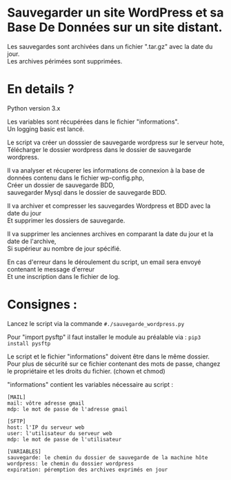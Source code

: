 Sauvegarder un site WordPress et sa Base De Données sur un site distant.  
==

Les sauvegardes sont archivées dans un fichier ".tar.gz" avec la date du jour.  
Les archives périmées sont supprimées.  

En details ?   
==

Python version 3.x   

Les variables sont récupérées dans le fichier "informations".   
Un logging basic est lancé.   

Le script va créer un dosssier de sauvegarde wordpress sur le serveur hote,   
Télécharger le dossier wordpress dans le dossier de sauvegarde wordpress.      

Il va analyser et récuperer les informations de connexion à la base de données contenu dans le fichier wp-config.php,   
Créer un dossier de sauvegarde BDD,   
sauvegarder Mysql dans le dossier de sauvegarde BDD.   

Il va archiver et compresser les sauvegardes Wordpress et BDD avec la date du jour   
Et supprimer les dossiers de sauvegarde.   

Il va supprimer les anciennes archives en comparant la date du jour et la date de l'archive,   
Si supérieur au nombre de jour spécifié.   

En cas d'erreur dans le déroulement du script, un email sera envoyé contenant le message d'erreur   
Et une inscription dans le fichier de log.


Consignes :
==

Lancez le script via la commande ```#./sauvegarde_wordpress.py```   

Pour "import pysftp" il faut installer le module au préalable via : ```pip3 install pysftp```  

Le script et le fichier "informations" doivent être dans le même dossier.  
Pour plus de sécurité sur ce fichier contenant des mots de passe, changez le propriétaire et les droits du fichier. (chown et chmod)   

"informations" contient les variables nécessaire au script :  

```
[MAIL]
mail: vôtre adresse gmail
mdp: le mot de passe de l'adresse gmail

[SFTP]
host: l'IP du serveur web
user: l'utilisateur du serveur web
mdp: le mot de passe de l'utilisateur

[VARIABLES]
sauvegarde: le chemin du dossier de sauvegarde de la machine hôte
wordpress: le chemin du dossier wordpress
expiration: péremption des archives exprimés en jour
```
